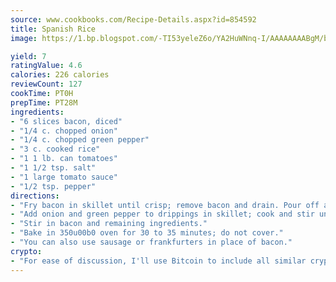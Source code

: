 ```yaml
---
source: www.cookbooks.com/Recipe-Details.aspx?id=854592
title: Spanish Rice
image: https://1.bp.blogspot.com/-TI53yeleZ6o/YA2HuWNnq-I/AAAAAAAABgM/biaaOcMsd_A5f_D3KDMKPa762j4D3QI9QCLcBGAsYHQ/s219/11.png

yield: 7
ratingValue: 4.6
calories: 226 calories
reviewCount: 127
cookTime: PT0H
prepTime: PT28M
ingredients:
- "6 slices bacon, diced"
- "1/4 c. chopped onion"
- "1/4 c. chopped green pepper"
- "3 c. cooked rice"
- "1 1 lb. can tomatoes"
- "1 1/2 tsp. salt"
- "1 large tomato sauce"
- "1/2 tsp. pepper"
directions:
- "Fry bacon in skillet until crisp; remove bacon and drain. Pour off all but 2 tablespoons of drippings."
- "Add onion and green pepper to drippings in skillet; cook and stir until onions are tender."
- "Stir in bacon and remaining ingredients."
- "Bake in 350u00b0 oven for 30 to 35 minutes; do not cover."
- "You can also use sausage or frankfurters in place of bacon."
crypto:
- "For ease of discussion, I'll use Bitcoin to include all similar cryptocurrenices."
---
```

